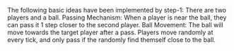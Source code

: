 The following basic ideas have been implemented by step-1:
There are two players and a ball.
Passing Mechanism: When a player is near the ball, they can pass it 1 step closer to the second player.
Ball Movement: The ball will move towards the target player after a pass.
Players move randomly at every tick, and only pass if the randomly find themself close to the ball.
